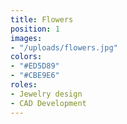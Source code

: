 ```yaml
---
title: Flowers
position: 1
images:
- "/uploads/flowers.jpg"
colors:
- "#ED5D89"
- "#CBE9E6"
roles:
- Jewelry design
- CAD Development
---
```


